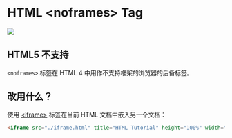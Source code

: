 HTML \<noframes> Tag
===

[![](https://shields.io/badge/HTML5-已弃用/过时-yellow?logo=HTML5)](https://caniuse.com/?search=<noframes>)

## HTML5 不支持

`<noframes>` 标签在 HTML 4 中用作不支持框架的浏览器的后备标签。

## 改用什么？

使用 [\<iframe>](./iframe.md) 标签在当前 HTML 文档中嵌入另一个文档：

```html idoc:preview
<iframe src="./iframe.html" title="HTML Tutorial" height="100%" width="100%"></iframe>
```
<!--rehype:style=min-height: 260px;-->